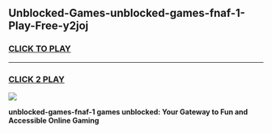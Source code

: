 
## Unblocked-Games-unblocked-games-fnaf-1-Play-Free-y2joj
<h3>
<a href="https://premium76.site?title=unblocked-games-fnaf-1&ref=18A">CLICK TO PLAY</a></h3>
<hr>

<h3>
<a href="https://premium76.site?title=unblocked-games-fnaf-1&ref=18A">CLICK 2 PLAY</a>
  
</h3>

<a href="https://premium76.site?title=unblocked-games-fnaf-1&ref=18A"><img src="https://clearcache.store/games.png"></a>


**unblocked-games-fnaf-1 games unblocked: Your Gateway to Fun and Accessible Online Gaming**
